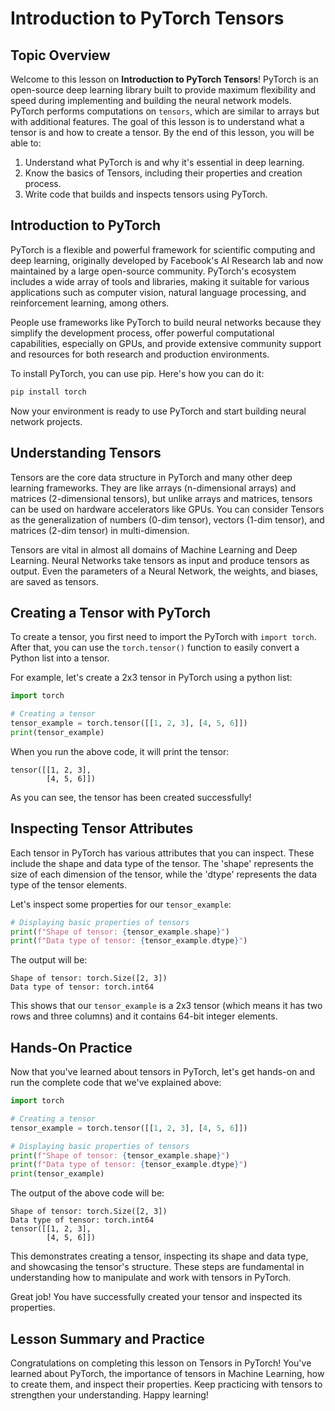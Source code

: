 # Introduction to PyTorch Tensors

## Topic Overview
Welcome to this lesson on **Introduction to PyTorch Tensors**! PyTorch is an open-source deep learning library built to provide maximum flexibility and speed during implementing and building the neural network models. PyTorch performs computations on `tensors`, which are similar to arrays but with additional features. The goal of this lesson is to understand what a tensor is and how to create a tensor. By the end of this lesson, you will be able to:

1. Understand what PyTorch is and why it's essential in deep learning.
2. Know the basics of Tensors, including their properties and creation process.
3. Write code that builds and inspects tensors using PyTorch.

## Introduction to PyTorch
PyTorch is a flexible and powerful framework for scientific computing and deep learning, originally developed by Facebook's AI Research lab and now maintained by a large open-source community. PyTorch's ecosystem includes a wide array of tools and libraries, making it suitable for various applications such as computer vision, natural language processing, and reinforcement learning, among others.

People use frameworks like PyTorch to build neural networks because they simplify the development process, offer powerful computational capabilities, especially on GPUs, and provide extensive community support and resources for both research and production environments.

To install PyTorch, you can use pip. Here's how you can do it:

```bash
pip install torch
```
Now your environment is ready to use PyTorch and start building neural network projects.

## Understanding Tensors
Tensors are the core data structure in PyTorch and many other deep learning frameworks. They are like arrays (n-dimensional arrays) and matrices (2-dimensional tensors), but unlike arrays and matrices, tensors can be used on hardware accelerators like GPUs. You can consider Tensors as the generalization of numbers (0-dim tensor), vectors (1-dim tensor), and matrices (2-dim tensor) in multi-dimension.

Tensors are vital in almost all domains of Machine Learning and Deep Learning. Neural Networks take tensors as input and produce tensors as output. Even the parameters of a Neural Network, the weights, and biases, are saved as tensors.

## Creating a Tensor with PyTorch
To create a tensor, you first need to import the PyTorch with `import torch`. After that, you can use the `torch.tensor()` function to easily convert a Python list into a tensor.

For example, let's create a 2x3 tensor in PyTorch using a python list:

```Python
import torch

# Creating a tensor
tensor_example = torch.tensor([[1, 2, 3], [4, 5, 6]])
print(tensor_example)
```

When you run the above code, it will print the tensor:

```
tensor([[1, 2, 3],
        [4, 5, 6]])
```
As you can see, the tensor has been created successfully!

## Inspecting Tensor Attributes
Each tensor in PyTorch has various attributes that you can inspect. These include the shape and data type of the tensor. The 'shape' represents the size of each dimension of the tensor, while the 'dtype' represents the data type of the tensor elements.

Let's inspect some properties for our `tensor_example`:

```Python
# Displaying basic properties of tensors
print(f"Shape of tensor: {tensor_example.shape}")
print(f"Data type of tensor: {tensor_example.dtype}")
```

The output will be:

```
Shape of tensor: torch.Size([2, 3])
Data type of tensor: torch.int64
```

This shows that our `tensor_example` is a 2x3 tensor (which means it has two rows and three columns) and it contains 64-bit integer elements.

## Hands-On Practice
Now that you've learned about tensors in PyTorch, let's get hands-on and run the complete code that we've explained above:

```Python
import torch

# Creating a tensor
tensor_example = torch.tensor([[1, 2, 3], [4, 5, 6]])

# Displaying basic properties of tensors
print(f"Shape of tensor: {tensor_example.shape}")
print(f"Data type of tensor: {tensor_example.dtype}")
print(tensor_example)
```

The output of the above code will be:

```
Shape of tensor: torch.Size([2, 3])
Data type of tensor: torch.int64
tensor([[1, 2, 3],
        [4, 5, 6]])
```

This demonstrates creating a tensor, inspecting its shape and data type, and showcasing the tensor's structure. These steps are fundamental in understanding how to manipulate and work with tensors in PyTorch.

Great job! You have successfully created your tensor and inspected its properties.

## Lesson Summary and Practice
Congratulations on completing this lesson on Tensors in PyTorch! You've learned about PyTorch, the importance of tensors in Machine Learning, how to create them, and inspect their properties. Keep practicing with tensors to strengthen your understanding. Happy learning!
